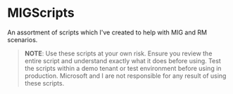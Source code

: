 # MIGScripts
An assortment of scripts which I've created to help with MIG and RM scenarios.

> **NOTE**: Use these scripts at your own risk. Ensure you review the entire script and understand exactly what it does before using.  Test the scripts within a demo tenant or test environment before using in production.  Microsoft and I are not responsible for any result of using these scripts.
